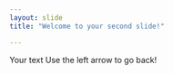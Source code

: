 ```yaml
---
layout: slide
title: "Welcome to your second slide!"

---
```

Your text
Use the left arrow to go back!
